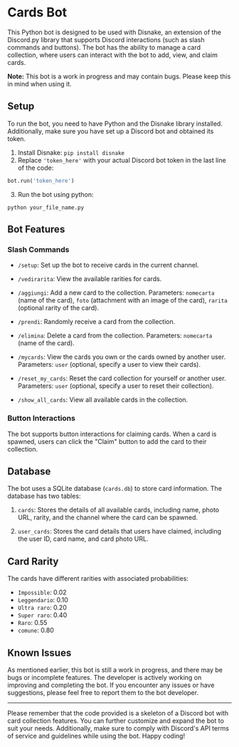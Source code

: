 # Cards Bot

This Python bot is designed to be used with Disnake, an extension of the Discord.py library that supports Discord interactions (such as slash commands and buttons). The bot has the ability to manage a card collection, where users can interact with the bot to add, view, and claim cards.

**Note:** This bot is a work in progress and may contain bugs. Please keep this in mind when using it.

## Setup

To run the bot, you need to have Python and the Disnake library installed. Additionally, make sure you have set up a Discord bot and obtained its token.

1. Install Disnake: `pip install disnake`
2. Replace `'token_here'` with your actual Discord bot token in the last line of the code:
```python
bot.run('token_here')
```
3. Run the bot using python:
  ```
  python your_file_name.py
  ```
## Bot Features

### Slash Commands

- `/setup`: Set up the bot to receive cards in the current channel.

- `/vedirarita`: View the available rarities for cards.

- `/aggiungi`: Add a new card to the collection. Parameters: `nomecarta` (name of the card), `foto` (attachment with an image of the card), `rarita` (optional rarity of the card).

- `/prendi`: Randomly receive a card from the collection.

- `/elimina`: Delete a card from the collection. Parameters: `nomecarta` (name of the card).

- `/mycards`: View the cards you own or the cards owned by another user. Parameters: `user` (optional, specify a user to view their cards).

- `/reset_my_cards`: Reset the card collection for yourself or another user. Parameters: `user` (optional, specify a user to reset their collection).

- `/show_all_cards`: View all available cards in the collection.

### Button Interactions

The bot supports button interactions for claiming cards. When a card is spawned, users can click the "Claim" button to add the card to their collection.

## Database

The bot uses a SQLite database (`cards.db`) to store card information. The database has two tables:

1. `cards`: Stores the details of all available cards, including name, photo URL, rarity, and the channel where the card can be spawned.

2. `user_cards`: Stores the card details that users have claimed, including the user ID, card name, and card photo URL.

## Card Rarity

The cards have different rarities with associated probabilities:

- `Impossible`: 0.02
- `Leggendario`: 0.10
- `Ultra raro`: 0.20
- `Super raro`: 0.40
- `Raro`: 0.55
- `comune`: 0.80

## Known Issues

As mentioned earlier, this bot is still a work in progress, and there may be bugs or incomplete features. The developer is actively working on improving and completing the bot. If you encounter any issues or have suggestions, please feel free to report them to the bot developer.

---

Please remember that the code provided is a skeleton of a Discord bot with card collection features. You can further customize and expand the bot to suit your needs. Additionally, make sure to comply with Discord's API terms of service and guidelines while using the bot. Happy coding!
